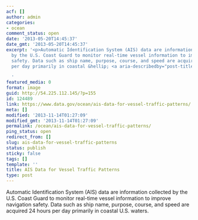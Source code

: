 ```yaml
---
acf: []
author: admin
categories:
- ocean
comment_status: open
date: '2013-05-20T14:45:37'
date_gmt: '2013-05-20T14:45:37'
excerpt: '<p>Automatic Identification System (AIS) data are information collected
  by the U.S. Coast Guard to monitor real-time vessel information to improve navigation
  safety. Data such as ship name, purpose, course, and speed are acquired 24 hours
  per day primarily in coastal &hellip; <a aria-describedby="post-title-124489" href="https://www.data.gov/ocean/ais-data-for-vessel-traffic-patterns/">Continued</a></p>

  '
featured_media: 0
format: image
guid: http://54.225.112.145/?p=155
id: 124489
link: https://www.data.gov/ocean/ais-data-for-vessel-traffic-patterns/
meta: []
modified: '2013-11-14T01:27:09'
modified_gmt: '2013-11-14T01:27:09'
permalink: /ocean/ais-data-for-vessel-traffic-patterns/
ping_status: open
redirect_from: []
slug: ais-data-for-vessel-traffic-patterns
status: publish
sticky: false
tags: []
template: ''
title: AIS Data for Vessel Traffic Patterns
type: post
---
```

Automatic Identification System (AIS) data are information collected by the U.S. Coast Guard to monitor real-time vessel information to improve navigation safety. Data such as ship name, purpose, course, and speed are acquired 24 hours per day primarily in coastal U.S. waters.


